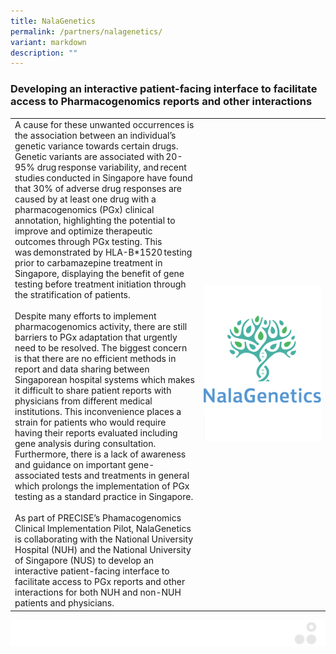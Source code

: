 ```yaml
---
title: NalaGenetics
permalink: /partners/nalagenetics/
variant: markdown
description: ""
---
```

### Developing an interactive patient-facing interface to facilitate access to Pharmacogenomics reports and other interactions

<table>
	<tbody>
		<tr>
			<td style="width:60%">
A cause for these unwanted occurrences is the association between an individual’s genetic variance towards certain drugs. Genetic variants are associated with 20-95% drug response variability, and recent studies conducted in Singapore have found that 30% of adverse drug responses are caused by at least one drug with a pharmacogenomics (PGx) clinical annotation, highlighting the potential to improve and optimize therapeutic outcomes through PGx testing. This was demonstrated by HLA-B*1520 testing prior to carbamazepine treatment in Singapore, displaying the benefit of gene testing before treatment initiation through the stratification of patients.
<br><br>
Despite many efforts to implement pharmacogenomics activity, there are still barriers to PGx adaptation that urgently need to be resolved. The biggest concern is that there are no efficient methods in report and data sharing between Singaporean hospital systems which makes it difficult to share patient reports with physicians from different medical institutions. This inconvenience places a strain for patients who would require having their reports evaluated including gene analysis during consultation. Furthermore, there is a lack of awareness and guidance on important gene-associated tests and treatments in general which prolongs the implementation of PGx testing as a standard practice in Singapore.
<br><br>
As part of PRECISE’s Phamacogenomics Clinical Implementation Pilot, NalaGenetics is collaborating with the National University Hospital (NUH) and the National University of Singapore (NUS) to develop an interactive patient-facing interface to facilitate access to PGx reports and other interactions for both NUH and non-NUH patients and physicians.
							</td>
			<td style="width:40%">
				<img src="/images/Collaborate/Partners/logo_nalagenetics_vertical.png">
			</td>
			</tr></tbody></table>
			
![](/images/Banners/banners_page%20footer%203%20-%20grey.png)